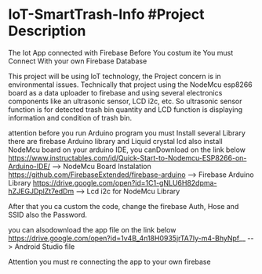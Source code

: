# IoT-SmartTrash-Info #Project Description
The Iot App connected with Firebase Before You costum ite You must Connect With your own Firebase Database

This project will be using IoT technology, the Project concern is in environmental issues. Technically that project using the NodeMcu esp8266 board as a data uploader to firebase and using several electronics components like an ultrasonic sensor, LCD i2c, etc. So ultrasonic sensor function is for detected trash bin quantity and LCD function is displaying information and condition of trash bin.

attention before you run Arduino program you must Install several Library there are firebase Arduino library and Liquid crystal lcd
also install NodeMcu board on your arduino IDE, you canDownload on the link below
https://www.instructables.com/id/Quick-Start-to-Nodemcu-ESP8266-on-Arduino-IDE/ --> NodeMcu Board Instalation
https://github.com/FirebaseExtended/firebase-arduino --> Firebase Arduino Library
https://drive.google.com/open?id=1C1-gNLU6H82dpma-hZJEGJDplZt7edDm --> Lcd i2c for NodeMcu Library

After that you ca custom the code, change the firebase Auth, Hose and SSID also the Password.


you can alsodownload the app file on the link below
https://drive.google.com/open?id=1v4B_4n18H0935jrTA7Iy-m4-BhyNpf__ --> Android Studio file

Attention you must re connecting the app to your own firebase  

